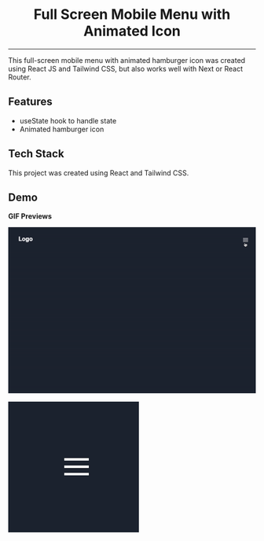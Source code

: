 <h1 align="center">
Full Screen Mobile Menu with Animated Icon
</h1>

---

This full-screen mobile menu with animated hamburger icon was created using React JS and Tailwind CSS, but also works well with Next or React Router.

## Features

- useState hook to handle state
- Animated hamburger icon

## Tech Stack

This project was created using React and Tailwind CSS.
  
## Demo

**GIF Previews**

![alt text](https://github.com/invalidkaro/mobile-menu_animation/blob/main/Menu-with-Animation.gif "Full Screen Menu with Animated Icon")

![alt text](https://github.com/invalidkaro/mobile-menu_animation/blob/main/Icon-Animation.gif "Animated Icon")

